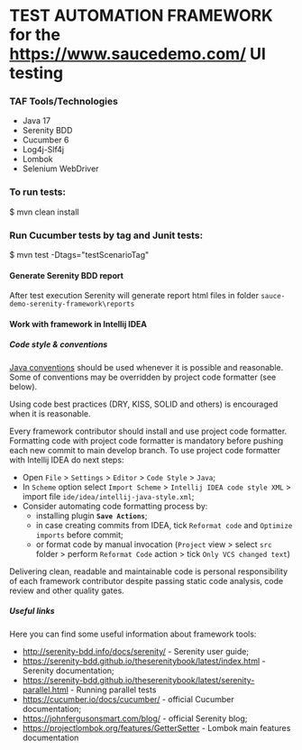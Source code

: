 # TEST AUTOMATION FRAMEWORK for the https://www.saucedemo.com/ UI testing

### TAF Tools/Technologies

- Java 17
- Serenity BDD
- Cucumber 6
- Log4j-Slf4j
- Lombok
- Selenium WebDriver

### To run tests:

  $ mvn clean install
  
### Run Cucumber tests by tag and Junit tests:

$ mvn test -Dtags="testScenarioTag"

#### Generate Serenity BDD report
After test execution Serenity will generate report html files in folder `sauce-demo-serenity-framework\reports`

#### Work with framework in Intellij IDEA
##### Code style & conventions
[Java conventions](http://www.oracle.com/technetwork/java/codeconventions-150003.pdf) should be used whenever it is possible and reasonable. Some of conventions may be overridden by project code formatter (see below).

Using code best practices (DRY, KISS, SOLID and others) is encouraged when it is reasonable.

Every framework contributor should install and use project code formatter. Formatting code with
project code formatter is mandatory before pushing each new commit to main develop branch. To
use project code formatter with Intellij IDEA do next steps:
* Open `File` > `Settings` > `Editor` > `Code Style` > `Java`;
* In `Scheme` option select `Import Scheme` > `Intellij IDEA code style XML` > import file `ide/idea/intellij-java-style.xml`;
* Consider automating code formatting process by:
    * installing plugin **`Save Actions`**;
    * in case creating commits from IDEA, tick `Reformat code` and `Optimize imports` before commit;
    * or format code by manual invocation (`Project` view > select `src` folder > perform `Reformat Code` action > tick `Only VCS changed text`)

Delivering clean, readable and maintainable code is personal responsibility of each framework contributor despite
passing static code analysis, code review and other quality gates.

##### Useful links
Here you can find some useful information about framework tools:

* http://serenity-bdd.info/docs/serenity/ - Serenity user guide;
* https://serenity-bdd.github.io/theserenitybook/latest/index.html - Serenity documentation;
* https://serenity-bdd.github.io/theserenitybook/latest/serenity-parallel.html - Running parallel tests
* https://cucumber.io/docs/cucumber/ - official Cucumber documentation;
* https://johnfergusonsmart.com/blog/ - official Serenity blog;
* https://projectlombok.org/features/GetterSetter - Lombok main features documentation
